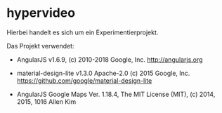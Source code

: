 # hypervideo

Hierbei handelt es sich um ein Experimentierprojekt.

Das Projekt verwendet:

* AngularJS v1.6.9, (c) 2010-2018 Google, Inc. http://angularjs.org

* material-design-lite v1.3.0 Apache-2.0 (c) 2015 Google, Inc. https://github.com/google/material-design-lite

* AngularJS Google Maps Ver. 1.18.4, The MIT License (MIT), (c) 2014, 2015, 1016 Allen Kim
